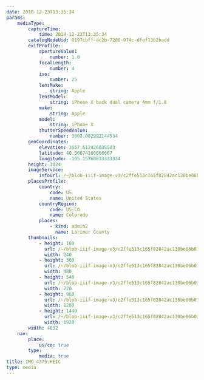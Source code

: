```yaml
---
date: 2018-12-23T13:35:34
params:
    mediaType:
        captureTime:
            time: 2018-12-23T13:35:34
        catalogNodeUid: 0197cbff-ac2b-7280-974c-dfef13b2badd
        exifProfile:
            apertureValue:
                number: 1.8
            focalLength:
                number: 4
            iso:
                number: 25
            lensMake:
                string: Apple
            lensModel:
                string: iPhone X back dual camera 4mm f/1.8
            make:
                string: Apple
            model:
                string: iPhone X
            shutterSpeedValue:
                number: 3003.002992144534
        geoCoordinates:
            elevation: 1657.612426035503
            latitude: 40.56674166666667
            longitude: -105.15760833333334
        height: 3024
        imageService:
            infoUrl: /~/blob-iiif-image-v3/c2ffe513c165f82842ac130be06b010923d020569fe2ca83df0d7f0dedc55a1d/info.json
        placesProfile:
            country:
                code: US
                name: United States
            countryRegion:
                code: US-CO
                name: Colorado
            places:
                - kind: admin2
                  name: Larimer County
        thumbnails:
            - height: 180
              url: /~/blob-iiif-image-v3/c2ffe513c165f82842ac130be06b010923d020569fe2ca83df0d7f0dedc55a1d/full/240%2C180/0/default.jpg
              width: 240
            - height: 360
              url: /~/blob-iiif-image-v3/c2ffe513c165f82842ac130be06b010923d020569fe2ca83df0d7f0dedc55a1d/full/480%2C360/0/default.jpg
              width: 480
            - height: 540
              url: /~/blob-iiif-image-v3/c2ffe513c165f82842ac130be06b010923d020569fe2ca83df0d7f0dedc55a1d/full/720%2C540/0/default.jpg
              width: 720
            - height: 960
              url: /~/blob-iiif-image-v3/c2ffe513c165f82842ac130be06b010923d020569fe2ca83df0d7f0dedc55a1d/full/1280%2C960/0/default.jpg
              width: 1280
            - height: 1440
              url: /~/blob-iiif-image-v3/c2ffe513c165f82842ac130be06b010923d020569fe2ca83df0d7f0dedc55a1d/full/1920%2C1440/0/default.jpg
              width: 1920
        width: 4032
    nav:
        place:
            us/co: true
        type:
            media: true
title: IMG_4375.HEIC
type: media
---
```

